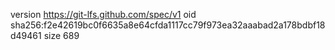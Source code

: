 version https://git-lfs.github.com/spec/v1
oid sha256:f2e42619bc0f6635a8e64cfda1117cc79f973ea32aaabad2a178bdbf18d49461
size 689
